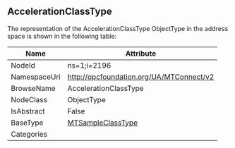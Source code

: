 <!-- objecttype -->
## AccelerationClassType
  
<!-- end of text -->
The representation of the AccelerationClassType ObjectType in the address space is shown in the following table:  

|Name|Attribute|
|---|---|
|NodeId|ns=1;i=2196|
|NamespaceUri|http://opcfoundation.org/UA/MTConnect/v2|
|BrowseName|AccelerationClassType|
|NodeClass|ObjectType|
|IsAbstract|False|
|BaseType|[MTSampleClassType](../../ObjectTypes/MTSampleClassType/readme.md)|
|Categories||

